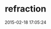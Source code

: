 ---
layout: post
title:  "refraction"
repo:   "pivotal/refraction"
date:   2015-02-18 17:05:24
gemurl: http://github.com/pivotal/refraction
---